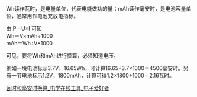 Wh读作瓦时，是电量单位，代表电能做功的量；mAh读作毫安时，是电池容量单位，通常用作电池充放电指标。

由 P＝U×I 可知  
Wh＝V×mAh÷1000  
mAh＝Wh÷V×1000

可见，要将Wh和mAh进行换算，必须知道电压。

例如一块电池标示3.7V，16.65Wh，可计算16.65÷3.7×1000＝4500毫安时。另有一节电池标示1.2V，1800mAh，计算可得1.2×1800÷1000＝2.16瓦时。

[瓦时和毫安时换算_电学在线工具_电子爱好者](https://www.dianziaihaozhe.com/gongju/Wh_mAh/)